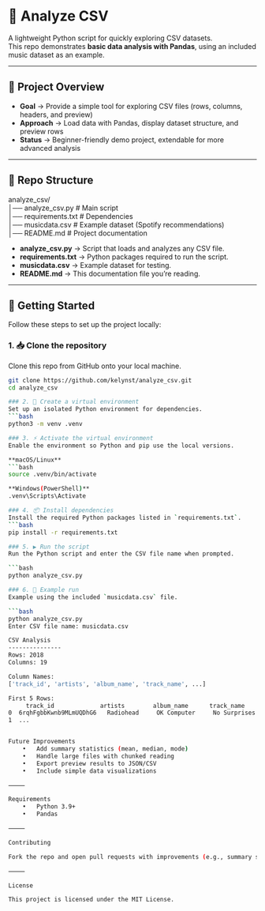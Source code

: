 # 🎵 Analyze CSV  

A lightweight Python script for quickly exploring CSV datasets.  
This repo demonstrates **basic data analysis with Pandas**, using an included music dataset as an example.  

---

## 📌 Project Overview  
- **Goal** → Provide a simple tool for exploring CSV files (rows, columns, headers, and preview)  
- **Approach** → Load data with Pandas, display dataset structure, and preview rows  
- **Status** → Beginner-friendly demo project, extendable for more advanced analysis  

---

## 📂 Repo Structure  
analyze_csv/  
│── analyze_csv.py       # Main script  
│── requirements.txt     # Dependencies  
│── musicdata.csv        # Example dataset (Spotify recommendations)  
│── README.md            # Project documentation  

- **analyze_csv.py** → Script that loads and analyzes any CSV file.  
- **requirements.txt** → Python packages required to run the script.  
- **musicdata.csv** → Example dataset for testing.  
- **README.md** → This documentation file you’re reading.  

---

## 🚀 Getting Started  
Follow these steps to set up the project locally:  

### 1. 📥 Clone the repository  
Clone this repo from GitHub onto your local machine.  
```bash
git clone https://github.com/kelynst/analyze_csv.git
cd analyze_csv

### 2. 🌱 Create a virtual environment  
Set up an isolated Python environment for dependencies.  
```bash
python3 -m venv .venv

### 3. ⚡ Activate the virtual environment
Enable the environment so Python and pip use the local versions.

**macOS/Linux**
```bash
source .venv/bin/activate

**Windows(PowerShell)**
.venv\Scripts\Activate

### 4. 📦 Install dependencies  
Install the required Python packages listed in `requirements.txt`.  
```bash
pip install -r requirements.txt

### 5. ▶️ Run the script  
Run the Python script and enter the CSV file name when prompted.  

```bash
python analyze_csv.py

### 6. 📝 Example run  
Example using the included `musicdata.csv` file.  

```bash
python analyze_csv.py
Enter CSV file name: musicdata.csv

CSV Analysis
---------------
Rows: 2018
Columns: 19

Column Names:
['track_id', 'artists', 'album_name', 'track_name', ...]

First 5 Rows:
     track_id             artists        album_name      track_name
0  6rqhFgbbKwnb9MLmUQDhG6   Radiohead     OK Computer     No Surprises
1  ...


Future Improvements
	•	Add summary statistics (mean, median, mode)
	•	Handle large files with chunked reading
	•	Export preview results to JSON/CSV
	•	Include simple data visualizations

⸻

Requirements
	•	Python 3.9+
	•	Pandas

⸻

Contributing

Fork the repo and open pull requests with improvements (e.g., summary stats, visualization).

⸻

License

This project is licensed under the MIT License.